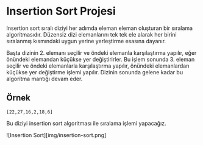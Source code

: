 # Insertion Sort Projesi

Insertion sort sıralı diziyi her adımda eleman eleman oluşturan bir sıralama algoritmasıdır. Düzensiz dizi elemanlarını tek tek ele alarak her birini sıralanmış kısmındaki uygun yerine yerleştirme esasına dayanır.

Başta dizinin 2. elemanı seçilir ve öndeki elemanla karşılaştırma yapılır, eğer önündeki elemandan küçükse yer değiştirirler. Bu işlem sonunda 3. eleman seçilir ve öndeki elemanlarla karşılaştırma yapılır, önündeki elemanlardan küçükse yer değiştirme işlemi yapılır. Dizinin sonunda gelene kadar bu algoritma mantığı devam eder.

## Örnek
``` 
[22,27,16,2,18,6] 
```

Bu diziyi insertion sort algoritması ile sıralama işlemi yapacağız.

![Insertion Sort][img/insertion-sort.png]
